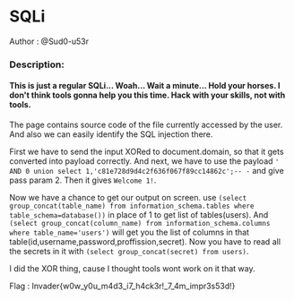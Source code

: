 # SQLi
Author : @Sud0-u53r

### Description: 
#### This is just a regular SQLi... Woah... Wait a minute... Hold your horses. I don't think tools gonna help you this time. Hack with your skills, not with tools.

The page contains source code of the file currently accessed by the user. And also we can easily identify the SQL injection there.

First we have to send the input XORed to document.domain, so that it gets converted into payload correctly. And next, we have to use the payload `' AND 0 union select 1,'c81e728d9d4c2f636f067f89cc14862c';-- -` and give pass param 2. Then it gives ``Welcome
 1!``. 
 
 Now we have a chance to get our output on screen. use ``(select group_concat(table_name) from information_schema.tables where table_schema=database())`` in place of 1 to get list of tables(users). And ``(select group_concat(column_name) from information_schema.columns where table_name='users')`` will get you the list of columns in that table(id,username,password,proffission,secret). Now you have to read all the secrets in it with ``(select group_concat(secret) from users)``.
 
 I did the XOR thing, cause I thought tools wont work on it that way.
 
Flag : Invader{w0w_y0u_m4d3_i7_h4ck3r!_7_4m_impr3s53d!}
